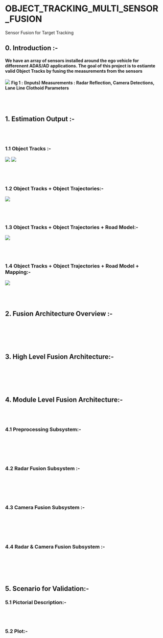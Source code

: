 # OBJECT_TRACKING_MULTI_SENSOR_FUSION
Sensor Fusion for Target Tracking
## 0. Introduction :-
#### We have an array of sensors installed around the ego vehicle for differenent ADAS/AD applications. The goal of this project is to estiamte valid Object Tracks by fusing the measurements from the sensors
![](https://github.com/UditBhaskar91/Multi-Sensor-Data-Fusion-for-Automated-Driving/blob/master/Images/SensorMeasurementsSimulatedData.gif)
**Fig 1 : (Inputs) Measurements : Radar Reflection, Camera Detections, Lane Line Clothoid Parameters**
<br/><br/><br/><br/>

## 1. Estimation Output :-
<br/><br/>
### 1.1 Object Tracks :-
![](https://github.com/UditBhaskar91/Multi-Sensor-Data-Fusion-for-Automated-Driving/blob/master/Images/SensorMeasurementsSimulatedData.gif)
![](https://github.com/UditBhaskar91/Multi-Sensor-Data-Fusion-for-Automated-Driving/blob/master/Images/SensorMeasurementsSimulatedData.gif)
<br/><br/><br/><br/>
### 1.2 Object Tracks + Object Trajectories:-
![](https://github.com/UditBhaskar91/Multi-Sensor-Data-Fusion-for-Automated-Driving/blob/master/Images/SensorMeasurementsSimulatedData.gif)
<br/><br/><br/><br/>
### 1.3 Object Tracks + Object Trajectories + Road Model:-
![](https://github.com/UditBhaskar91/Multi-Sensor-Data-Fusion-for-Automated-Driving/blob/master/Images/SensorMeasurementsSimulatedData.gif)
<br/><br/><br/><br/>
### 1.4 Object Tracks + Object Trajectories + Road Model + Mapping:-
![](https://github.com/UditBhaskar91/Multi-Sensor-Data-Fusion-for-Automated-Driving/blob/master/Images/SensorMeasurementsSimulatedData.gif)
<br/><br/><br/><br/>

## 2. Fusion Architecture Overview :-
<br/><br/><br/><br/>
## 3. High Level Fusion Architecture:-
<br/><br/><br/><br/>
## 4. Module Level Fusion Architecture:-
<br/><br/>
### 4.1 Preprocessing Subsystem:-
<br/><br/><br/><br/>
### 4.2 Radar Fusion Subsystem :-
<br/><br/><br/><br/>
### 4.3 Camera Fusion Subsystem :-
<br/><br/><br/><br/>
### 4.4 Radar & Camera Fusion Subsystem :-
<br/><br/><br/><br/>


## 5. Scenario for Validation:-
### 5.1 Pictorial Description:-
<br/><br/>
### 5.2 Plot:-

